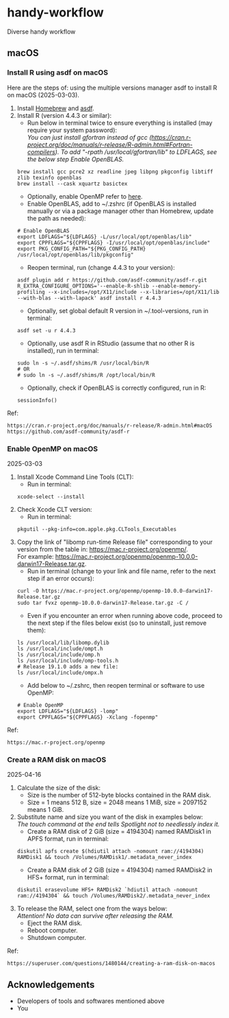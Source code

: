 # handy-workflow
Diverse handy workflow

## macOS

### Install R using asdf on macOS

Here are the steps of: using the multiple versions manager asdf to install R on macOS (2025-03-03).

1. Install [Homebrew](https://brew.sh/) and [asdf](https://asdf-vm.com/guide/getting-started.html).  
2. Install R (version 4.4.3 or similar):
   - Run below in terminal twice to ensure everything is installed (may require your system password):  
     *You can just install gfortran instead of gcc (https://cran.r-project.org/doc/manuals/r-release/R-admin.html#Fortran-compilers). To add "-rpath /usr/local/gfortran/lib" to LDFLAGS, see the below step Enable OpenBLAS.*
   ```
   brew install gcc pcre2 xz readline jpeg libpng pkgconfig libtiff zlib texinfo openblas
   brew install --cask xquartz basictex
   ```
   - Optionally, enable OpenMP refer to [here](#enable-openmp-on-macos).
   - Enable OpenBLAS, add to ~/.zshrc (if OpenBLAS is installed manually or via a package manager other than Homebrew, update the path as needed):
   ```
   # Enable OpenBLAS
   export LDFLAGS="${LDFLAGS} -L/usr/local/opt/openblas/lib"
   export CPPFLAGS="${CPPFLAGS} -I/usr/local/opt/openblas/include"
   export PKG_CONFIG_PATH="${PKG_CONFIG_PATH} /usr/local/opt/openblas/lib/pkgconfig"
   ```
   - Reopen terminal, run (change 4.4.3 to your version):
   ```
   asdf plugin add r https://github.com/asdf-community/asdf-r.git
   R_EXTRA_CONFIGURE_OPTIONS='--enable-R-shlib --enable-memory-profiling --x-includes=/opt/X11/include --x-libraries=/opt/X11/lib --with-blas --with-lapack' asdf install r 4.4.3
   ```
   - Optionally, set global default R version in ~/.tool-versions, run in terminal:
   ```
   asdf set -u r 4.4.3
   ```
   - Optionally, use asdf R in RStudio (assume that no other R is installed), run in terminal:
   ```
   sudo ln -s ~/.asdf/shims/R /usr/local/bin/R
   # OR
   # sudo ln -s ~/.asdf/shims/R /opt/local/bin/R
   ```
   - Optionally, check if OpenBLAS is correctly configured, run in R:
   ```
   sessionInfo()
   ```
Ref:
```
https://cran.r-project.org/doc/manuals/r-release/R-admin.html#macOS
https://github.com/asdf-community/asdf-r
```


### Enable OpenMP on macOS

2025-03-03

1. Install Xcode Command Line Tools (CLT):
   - Run in terminal:
   ```
   xcode-select --install
   ```
2. Check Xcode CLT version:
   - Run in terminal:
   ```
   pkgutil --pkg-info=com.apple.pkg.CLTools_Executables
   ```
3. Copy the link of "libomp run-time Release file" corresponding to your version from the table in: <https://mac.r-project.org/openmp/>.  
   For example: https://mac.r-project.org/openmp/openmp-10.0.0-darwin17-Release.tar.gz.
   - Run in terminal (change to your link and file name, refer to the next step if an error occurs):
   ```
   curl -O https://mac.r-project.org/openmp/openmp-10.0.0-darwin17-Release.tar.gz
   sudo tar fvxz openmp-10.0.0-darwin17-Release.tar.gz -C /
   ```
   - Even if you encounter an error when running above code, proceed to the next step if the files below exist (so to uninstall, just remove them):
   ```
   ls /usr/local/lib/libomp.dylib
   ls /usr/local/include/ompt.h
   ls /usr/local/include/omp.h
   ls /usr/local/include/omp-tools.h
   # Release 19.1.0 adds a new file:
   ls /usr/local/include/ompx.h
   ```
   - Add below to ~/.zshrc, then reopen terminal or software to use OpenMP:
   ```
   # Enable OpenMP
   export LDFLAGS="${LDFLAGS} -lomp"
   export CPPFLAGS="${CPPFLAGS} -Xclang -fopenmp"
   ```
Ref:
```
https://mac.r-project.org/openmp
```


### Create a RAM disk on macOS

2025-04-16

1. Calculate the size of the disk:
   - Size is the number of 512-byte blocks contained in the RAM disk.
   - Size = 1 means 512 B, size = 2048 means 1 MiB, size = 2097152 means 1 GiB.
2. Substitute name and size you want of the disk in examples below:  
   *The touch command at the end tells Spotlight not to needlessly index it.*
   - Create a RAM disk of 2 GiB (size = 4194304) named RAMDisk1 in APFS format, run in terminal:
   ```
   diskutil apfs create $(hdiutil attach -nomount ram://4194304) RAMDisk1 && touch /Volumes/RAMDisk1/.metadata_never_index
   ```
   - Create a RAM disk of 2 GiB (size = 4194304) named RAMDisk2 in HFS+ format, run in terminal:
   ```
   diskutil erasevolume HFS+ RAMDisk2 `hdiutil attach -nomount ram://4194304` && touch /Volumes/RAMDisk2/.metadata_never_index
   ```
3. To release the RAM, select one from the ways below:  
   *Attention! No data can survive after releasing the RAM.*
   - Eject the RAM disk.
   - Reboot computer.
   - Shutdown computer.

Ref:
```
https://superuser.com/questions/1480144/creating-a-ram-disk-on-macos
```


## Acknowledgements
  - Developers of tools and softwares mentioned above
  - You
